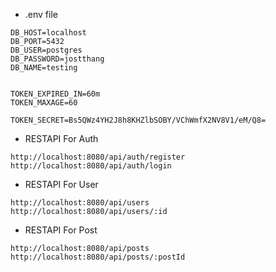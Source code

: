 

- .env file
```
DB_HOST=localhost
DB_PORT=5432
DB_USER=postgres
DB_PASSWORD=jostthang
DB_NAME=testing


TOKEN_EXPIRED_IN=60m
TOKEN_MAXAGE=60

TOKEN_SECRET=Bs5QWz4YH2J8h8KHZlbSOBY/VChWmfX2NV8V1/eM/Q8=
```

- RESTAPI For Auth
```
http://localhost:8080/api/auth/register
http://localhost:8080/api/auth/login
```
- RESTAPI For User
 ```
 http://localhost:8080/api/users
 http://localhost:8080/api/users/:id
 ```
 - RESTAPI For Post
 ```
 http://localhost:8080/api/posts
 http://localhost:8080/api/posts/:postId
 ```